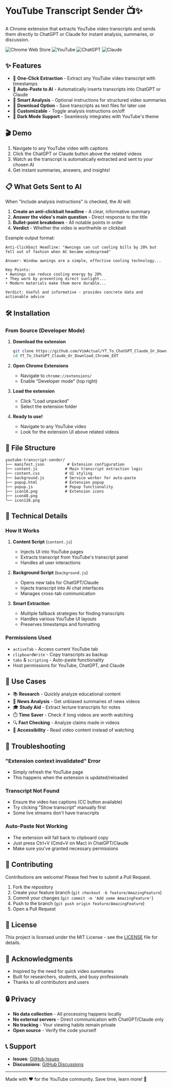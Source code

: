 # YouTube Transcript Sender 📺✨

A Chrome extension that extracts YouTube video transcripts and sends them directly to ChatGPT or Claude for instant analysis, summaries, or discussion.

![Chrome Web Store](https://img.shields.io/badge/Chrome-Extension-4285F4?style=for-the-badge&logo=google-chrome&logoColor=white)
![YouTube](https://img.shields.io/badge/YouTube-Transcripts-FF0000?style=for-the-badge&logo=youtube&logoColor=white)
![ChatGPT](https://img.shields.io/badge/ChatGPT-Compatible-74aa9c?style=for-the-badge&logo=openai&logoColor=white)
![Claude](https://img.shields.io/badge/Claude-Compatible-5865F2?style=for-the-badge&logo=anthropic&logoColor=white)

## ✨ Features

- 🚀 **One-Click Extraction** - Extract any YouTube video transcript with timestamps
- 🤖 **Auto-Paste to AI** - Automatically inserts transcripts into ChatGPT or Claude
- 📝 **Smart Analysis** - Optional instructions for structured video summaries
- 💾 **Download Option** - Save transcripts as text files for later use
- 🎯 **Customizable** - Toggle analysis instructions on/off
- 🌙 **Dark Mode Support** - Seamlessly integrates with YouTube's theme

## 🎬 Demo

1. Navigate to any YouTube video with captions
2. Click the ChatGPT or Claude button above the related videos
3. Watch as the transcript is automatically extracted and sent to your chosen AI
4. Get instant summaries, answers, and insights!

## 📋 What Gets Sent to AI

When "Include analysis instructions" is checked, the AI will:
1. **Create an anti-clickbait headline** - A clear, informative summary
2. **Answer the video's main question** - Direct response to the title
3. **Bullet-point breakdown** - All notable points in order
4. **Verdict** - Whether the video is worthwhile or clickbait

Example output format:
```
Anti-Clickbait Headline: "Awnings can cut cooling bills by 20% but fell out of fashion when AC became widespread"

Answer: Window awnings are a simple, effective cooling technology...

Key Points:
• Awnings can reduce cooling energy by 20%
• They work by preventing direct sunlight...
• Modern materials make them more durable...

Verdict: Useful and informative - provides concrete data and actionable advice
```

## 🛠️ Installation

### From Source (Developer Mode)

1. **Download the extension**
   ```bash
   git clone https://github.com/VimActual/YT_To_ChatGPT_Claude_Or_Download_Chrome_EXT
   cd YT_To_ChatGPT_Claude_Or_Download_Chrome_EXT
   ```

2. **Open Chrome Extensions**
   - Navigate to `chrome://extensions/`
   - Enable "Developer mode" (top right)

3. **Load the extension**
   - Click "Load unpacked"
   - Select the extension folder

4. **Ready to use!**
   - Navigate to any YouTube video
   - Look for the extension UI above related videos

## 📁 File Structure

```
youtube-transcript-sender/
├── manifest.json          # Extension configuration
├── content.js            # Main transcript extraction logic
├── content.css           # UI styling
├── background.js         # Service worker for auto-paste
├── popup.html            # Extension popup
├── popup.js              # Popup functionality
├── icon16.png            # Extension icons
├── icon48.png
└── icon128.png
```

## 🔧 Technical Details

### How It Works

1. **Content Script** (`content.js`)
   - Injects UI into YouTube pages
   - Extracts transcript from YouTube's transcript panel
   - Handles all user interactions

2. **Background Script** (`background.js`)
   - Opens new tabs for ChatGPT/Claude
   - Injects transcript into AI chat interfaces
   - Manages cross-tab communication

3. **Smart Extraction**
   - Multiple fallback strategies for finding transcripts
   - Handles various YouTube UI layouts
   - Preserves timestamps and formatting

### Permissions Used

- `activeTab` - Access current YouTube tab
- `clipboardWrite` - Copy transcripts as backup
- `tabs` & `scripting` - Auto-paste functionality
- Host permissions for YouTube, ChatGPT, and Claude

## 🎯 Use Cases

- 📚 **Research** - Quickly analyze educational content
- 📰 **News Analysis** - Get unbiased summaries of news videos
- 🎓 **Study Aid** - Extract lecture transcripts for notes
- ⏱️ **Time Saver** - Check if long videos are worth watching
- 🔍 **Fact Checking** - Analyze claims made in videos
- 📖 **Accessibility** - Read video content instead of watching

## 🐛 Troubleshooting

### "Extension context invalidated" Error
- Simply refresh the YouTube page
- This happens when the extension is updated/reloaded

### Transcript Not Found
- Ensure the video has captions (CC button available)
- Try clicking "Show transcript" manually first
- Some live streams don't have transcripts

### Auto-Paste Not Working
- The extension will fall back to clipboard copy
- Just press Ctrl+V (Cmd+V on Mac) in ChatGPT/Claude
- Make sure you've granted necessary permissions

## 🤝 Contributing

Contributions are welcome! Please feel free to submit a Pull Request.

1. Fork the repository
2. Create your feature branch (`git checkout -b feature/AmazingFeature`)
3. Commit your changes (`git commit -m 'Add some AmazingFeature'`)
4. Push to the branch (`git push origin feature/AmazingFeature`)
5. Open a Pull Request

## 📝 License

This project is licensed under the MIT License - see the [LICENSE](LICENSE) file for details.

## 🙏 Acknowledgments

- Inspired by the need for quick video summaries
- Built for researchers, students, and busy professionals
- Thanks to all contributors and users

## 🔒 Privacy

- **No data collection** - All processing happens locally
- **No external servers** - Direct communication with ChatGPT/Claude only
- **No tracking** - Your viewing habits remain private
- **Open source** - Verify the code yourself

## 📞 Support

- **Issues**: [GitHub Issues](https://github.com/yourusername/youtube-transcript-sender/issues)
- **Discussions**: [GitHub Discussions](https://github.com/yourusername/youtube-transcript-sender/discussions)

---

Made with ❤️ for the YouTube community. Save time, learn more! 🚀
